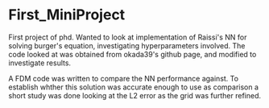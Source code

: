 # First_MiniProject
First project of phd. Wanted to look at implementation of Raissi's NN for solving burger's equation, investigating hyperparameters involved.
The code looked at was obtained from okada39's github page, and modified to investigate results.

A FDM code was written to compare the NN performance against. To establish whther this solution was accurate enough to use as comparison a short study was done looking at the L2 error as the grid was further refined.
